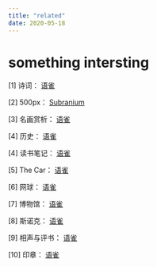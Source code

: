 ```yaml
---
title: "related"
date: 2020-05-18
---
```

# something intersting

[1] 诗词： [语雀](https://www.yuque.com/books/share/091e048c-34b3-43b4-aa27-d74ac8f28117?#)

[2] 500px： [Subranium](https://500px.com.cn/59ca3227d4f309d3ac1b132f1dc122066?rs=59ca3227d4f309d3ac1b132f1dc122066)

[3] 名画赏析： [语雀](https://www.yuque.com/books/share/2e9effe7-d64f-4f39-a566-268f6528d214?#)

[4] 历史： [语雀](https://www.yuque.com/books/share/1f059828-55ee-41d1-87c8-34e904dfb4d2?#)

[4] 读书笔记： [语雀](https://www.yuque.com/books/share/d87008d8-d7e6-4539-82aa-1a333f8d403c?#)

[5] The Car： [语雀](https://www.yuque.com/books/share/29c08eee-ce4c-48c8-8909-5fc5336bf69c?#)

[6] 网球： [语雀](https://www.yuque.com/books/share/88fd1943-a7aa-47fe-8ae5-9074a8213eb5?#)

[7] 博物馆： [语雀](https://www.yuque.com/books/share/fb236b3a-5cd4-435c-a922-bf113416824f?#)

[8] 斯诺克： [语雀](https://www.yuque.com/books/share/f94e81a7-39c0-4072-800a-aa51ce94567b?#)

[9] 相声与评书： [语雀](https://www.yuque.com/books/share/a89559a9-48be-4c87-8d40-9e5b7c641163?#)

[10] 印章： [语雀](https://www.yuque.com/books/share/3f91f336-1b9d-4f82-b7ea-c4d199ff212c?#)